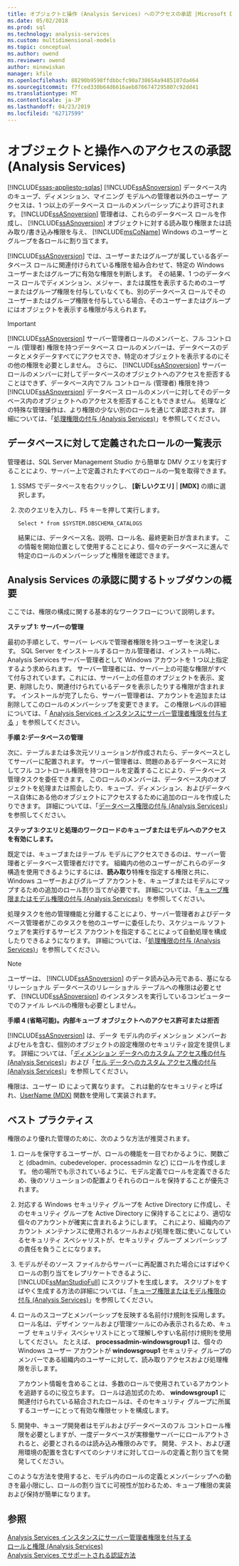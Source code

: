 ```yaml
---
title: オブジェクトと操作 (Analysis Services) へのアクセスの承認 |Microsoft Docs
ms.date: 05/02/2018
ms.prod: sql
ms.technology: analysis-services
ms.custom: multidimensional-models
ms.topic: conceptual
ms.author: owend
ms.reviewer: owend
author: minewiskan
manager: kfile
ms.openlocfilehash: 88290b9598ffdbbcfc90a738654a9485107da464
ms.sourcegitcommit: f7fced330b64d6616aeb8766747295807c92dd41
ms.translationtype: MT
ms.contentlocale: ja-JP
ms.lasthandoff: 04/23/2019
ms.locfileid: "62717599"
---
```

# <a name="authorizing-access-to-objects-and-operations-analysis-services"></a>オブジェクトと操作へのアクセスの承認 (Analysis Services)
[!INCLUDE[ssas-appliesto-sqlas](../../includes/ssas-appliesto-sqlas.md)]
  [!INCLUDE[ssASnoversion](../../includes/ssasnoversion-md.md)] データベース内のキューブ、ディメンション、マイニング モデルへの管理者以外のユーザー アクセスは、1 つ以上のデータベース ロールのメンバーシップにより許可されます。 [!INCLUDE[ssASnoversion](../../includes/ssasnoversion-md.md)] 管理者は、これらのデータベース ロールを作成し、 [!INCLUDE[ssASnoversion](../../includes/ssasnoversion-md.md)] オブジェクトに対する読み取り権限または読み取り/書き込み権限を与え、 [!INCLUDE[msCoName](../../includes/msconame-md.md)] Windows のユーザーとグループを各ロールに割り当てます。  
  
 [!INCLUDE[ssASnoversion](../../includes/ssasnoversion-md.md)] では、ユーザーまたはグループが属している各データベース ロールに関連付けられている権限を組み合わせて、特定の Windows ユーザーまたはグループに有効な権限を判断します。 その結果、1 つのデータベース ロールでディメンション、メジャー、または属性を表示するためのユーザーまたはグループ権限を付与していなくても、別のデータベース ロールでそのユーザーまたはグループ権限を付与している場合、そのユーザーまたはグループにはオブジェクトを表示する権限が与えられます。  
  
> [!IMPORTANT]  
>  [!INCLUDE[ssASnoversion](../../includes/ssasnoversion-md.md)] サーバー管理者ロールのメンバーと、フル コントロール (管理者) 権限を持つデータベース ロールのメンバーは、データベースのデータとメタデータすべてにアクセスでき、特定のオブジェクトを表示するのにその他の権限を必要としません。 さらに、 [!INCLUDE[ssASnoversion](../../includes/ssasnoversion-md.md)] サーバー ロールのメンバーに対してデータベースのオブジェクトへのアクセスを拒否することはできず、データベース内でフル コントロール (管理者) 権限を持つ [!INCLUDE[ssASnoversion](../../includes/ssasnoversion-md.md)] データベース ロールのメンバーに対してそのデータベース内のオブジェクトへのアクセスを拒否することもできません。 処理などの特殊な管理操作は、より権限の少ない別のロールを通じて承認されます。 詳細については、「[処理権限の付与 &#40;Analysis Services&#41;](../../analysis-services/multidimensional-models/grant-process-permissions-analysis-services.md)」を参照してください。  
  
## <a name="list-roles-defined-for-your-database"></a>データベースに対して定義されたロールの一覧表示  
 管理者は、SQL Server Management Studio から簡単な DMV クエリを実行することにより、サーバー上で定義されたすべてのロールの一覧を取得できます。  
  
1.  SSMS でデータベースを右クリックし、 **[新しいクエリ]** | **[MDX]** の順に選択します。  
  
2.  次のクエリを入力し、F5 キーを押して実行します。  
  
    ```  
    Select * from $SYSTEM.DBSCHEMA_CATALOGS  
    ```  
  
     結果には、データベース名、説明、ロール名、最終更新日が含まれます。 この情報を開始位置として使用することにより、個々のデータベースに進んで特定のロールのメンバーシップと権限を確認できます。  
  
## <a name="top-down-overview-of-analysis-services-authorization"></a>Analysis Services の承認に関するトップダウンの概要  
 ここでは、権限の構成に関する基本的なワークフローについて説明します。  
  
 **ステップ 1: サーバーの管理**  
  
 最初の手順として、サーバー レベルで管理者権限を持つユーザーを決定します。 SQL Server をインストールするローカル管理者は、インストール時に、Analysis Services サーバー管理者として Windows アカウントを 1 つ以上指定するよう求められます。 サーバー管理者には、サーバー上の可能な権限がすべて付与されています。これには、サーバー上の任意のオブジェクトを表示、変更、削除したり、関連付けられているデータを表示したりする権限が含まれます。 インストールが完了したら、サーバー管理者は、アカウントを追加または削除してこのロールのメンバーシップを変更できます。 この権限レベルの詳細については、「 [Analysis Services インスタンスにサーバー管理者権限を付与する](../../analysis-services/instances/grant-server-admin-rights-to-an-analysis-services-instance.md) 」を参照してください。  
  
 **手順 2:データベースの管理**  
  
 次に、テーブルまたは多次元ソリューションが作成されたら、データベースとしてサーバーに配置されます。 サーバー管理者は、問題のあるデータベースに対してフル コントロール権限を持つロールを定義することにより、データベース管理タスクを委任できます。 このロールのメンバーは、データベース内のオブジェクトを処理または照会したり、キューブ、ディメンション、およびデータベース自体にある他のオブジェクトにアクセスするために追加のロールを作成したりできます。 詳細については、「[データベース権限の付与 &#40;Analysis Services&#41;](../../analysis-services/multidimensional-models/grant-database-permissions-analysis-services.md)」を参照してください。  
  
 **ステップ 3:クエリと処理のワークロードのキューブまたはモデルへのアクセスを有効にします。**  
  
 既定では、キューブまたはテーブル モデルにアクセスできるのは、サーバー管理者とデータベース管理者だけです。 組織内の他のユーザーがこれらのデータ構造を使用できるようにするには、**読み取り**特権を指定する権限と共に、Windows ユーザーおよびグループ アカウントを、キューブまたはモデルにマップするための追加のロール割り当てが必要です。 詳細については、「[キューブ権限またはモデル権限の付与 &#40;Analysis Services&#41;](../../analysis-services/multidimensional-models/grant-cube-or-model-permissions-analysis-services.md)」を参照してください。  
  
 処理タスクを他の管理機能と分離することにより、サーバー管理者およびデータベース管理者がこのタスクを他のユーザーに委任したり、スケジュール ソフトウェアを実行するサービス アカウントを指定することによって自動処理を構成したりできるようになります。 詳細については、「[処理権限の付与 &#40;Analysis Services&#41;](../../analysis-services/multidimensional-models/grant-process-permissions-analysis-services.md)」を参照してください。  
  
> [!NOTE]  
>  ユーザーは、 [!INCLUDE[ssASnoversion](../../includes/ssasnoversion-md.md)] のデータ読み込み元である、基になるリレーショナル データベースのリレーショナル テーブルへの権限は必要とせず、 [!INCLUDE[ssASnoversion](../../includes/ssasnoversion-md.md)] のインスタンスを実行しているコンピューターでのファイル レベルの権限も必要としません。  
  
 **手順 4 (省略可能)。内部キューブ オブジェクトへのアクセス許可または拒否**  
  
 [!INCLUDE[ssASnoversion](../../includes/ssasnoversion-md.md)] は、データ モデル内のディメンション メンバーおよびセルを含む、個別のオブジェクトの設定権限のセキュリティ設定を提供します。 詳細については、「[ディメンション データへのカスタム アクセス権の付与 &#40;Analysis Services&#41;](../../analysis-services/multidimensional-models/grant-custom-access-to-dimension-data-analysis-services.md)」および「[セル データへのカスタム アクセス権の付与 &#40;Analysis Services&#41;](../../analysis-services/multidimensional-models/grant-custom-access-to-cell-data-analysis-services.md)」を参照してください。  
  
 権限は、ユーザー ID によって異なります。 これは動的なセキュリティと呼ばれ、[UserName &#40;MDX&#41;](../../mdx/username-mdx.md) 関数を使用して実装されます。  
  
## <a name="best-practices"></a>ベスト プラクティス  
 権限のより優れた管理のために、次のような方法が推奨されます。  
  
1.  ロールを保守するユーザーが、ロールの機能を一目でわかるように、関数ごと (dbadmin、cubedeveloper、processadmin など) にロールを作成します。 他の場所でも示されているように、モデル定義でロールを定義できるため、後のソリューションの配置よりそれらのロールを保持することが優先されます。  
  
2.  対応する Windows セキュリティ グループを Active Directory に作成し、そのセキュリティ グループを Active Directory に保持することにより、適切な個々のアカウントが確実に含まれるようにします。 これにより、組織内のアカウント メンテナンスに使用されるツールおよび処理を既に使いこなしているセキュリティ スペシャリストが、セキュリティ グループ メンバーシップの責任を負うことになります。  
  
3.  モデルがそのソース ファイルからサーバーに再配置された場合にはすばやくロールの割り当てをレプリケートできるように、[!INCLUDE[ssManStudioFull](../../includes/ssmanstudiofull-md.md)] にスクリプトを生成します。 スクリプトをすばやく生成する方法の詳細については、「[キューブ権限またはモデル権限の付与 &#40;Analysis Services&#41;](../../analysis-services/multidimensional-models/grant-cube-or-model-permissions-analysis-services.md)」を参照してください。  
  
4.  ロールのスコープとメンバーシップを反映する名前付け規則を採用します。 ロール名は、デザイン ツールおよび管理ツールにのみ表示されるため、キューブ セキュリティ スペシャリストにとって理解しやすい名前付け規則を使用してください。 たとえば、 **processadmin-windowsgroup1** は、個々の Windows ユーザー アカウントが **windowsgroup1** セキュリティ グループのメンバーである組織内のユーザーに対して、読み取りアクセスおよび処理権限を示します。  
  
     アカウント情報を含めることは、多数のロールで使用されているアカウントを追跡するのに役立ちます。 ロールは追加式のため、 **windowsgroup1** に関連付けられている結合されたロールは、そのセキュリティ グループに所属するユーザーにとって有効な権限セットを構成します。  
  
5.  開発中、キューブ開発者はモデルおよびデータベースのフル コントロール権限を必要としますが、一度データベースが実稼働サーバーにロールアウトされると、必要とされるのは読み込み権限のみです。 開発、テスト、および運用環境の配置を含むすべてのシナリオに対してロールの定義と割り当てを開発してください。  
  
 このような方法を使用すると、モデル内のロールの定義とメンバーシップへの動きを最小限にし、ロールの割り当てに可視性が加わるため、キューブ権限の実装および保持が簡単になります。  
  
## <a name="see-also"></a>参照  
 [Analysis Services インスタンスにサーバー管理者権限を付与する](../../analysis-services/instances/grant-server-admin-rights-to-an-analysis-services-instance.md)   
 [ロールと権限 &#40;Analysis Services&#41;](../../analysis-services/multidimensional-models/roles-and-permissions-analysis-services.md)   
 [Analysis Services でサポートされる認証方法](../../analysis-services/instances/authentication-methodologies-supported-by-analysis-services.md)  
  
  
